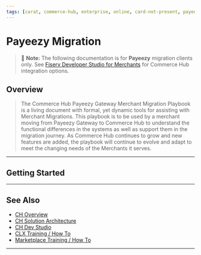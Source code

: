 ```yaml
---
tags: [carat, commerce-hub, enterprise, online, card-not-present, payeezy]
---
```


# Payeezy Migration

<!-- theme: danger -->
>  :memo: **Note:** The following documentation is for **Payeezy** migration clients only. See [Fiserv Developer Studio for Merchants](https://developer.fiserv.com/merchants) for Commerce Hub integration options.

## Overview

>The Commerce Hub Payeezy Gateway Merchant Migration Playbook is a living document with formal, yet dynamic tools for assisting with Merchant Migrations. This playbook is to be used by a merchant moving from Payeezy Gateway to Commerce Hub to understand the functional differences in the systems as well as support them in the migration journey. As Commerce Hub continues to grow and new features are added, the playbook will continue to evolve and adapt to meet the changing needs of the Merchants it serves.  

---

## Getting Started
<!-- type: row -->
<!-- type: card
title: Core Components
description: A guide to understanding the differences in the API Structure, Configuration of Account, Virtual Terminal functionality and Reporting capabilities as you migrate from Payeezy to Commerce Hub.
[Get Started](?path=docs/Resources/Guides/Payeezy/Payeezy-Migration-BasicCoreComponents.md)
-->

<!-- type: card
title: Features
description: For each feature, a summary of differences between Payeezy and Commerce Hub Core Components.
[Learn More](?path=docs/Resources/Guides/Payeezy/Payeezy-Migration-BasicFeatures.md)
-->

<!-- type: card
title: Technical Specifications
description: Element level mapping for request and response payloads, required fields and CTR creation.
[Build](?path=docs/Resources/Guides/Payeezy/Payeezy-Migration-BasicTechnical.md)
-->
<!-- type: row-end -->
---

## See Also

- [CH Overview](?path=docs/Resources/API-Documents/Payments_VAS/Verification.md)
- [CH Solution Architecture](?path=docs/Resources/API-Documents/Payments_VAS/Verification.md)
- [CH Dev Studio](?path=docs/Resources/API-Documents/Payments_VAS/Verification.md)
- [CLX Training / How To](?path=docs/Resources/API-Documents/Payments_VAS/Verification.md)
- [Marketplace Training / How To](?path=docs/Resources/API-Documents/Payments_VAS/Verification.md)


---

